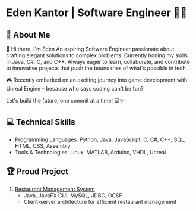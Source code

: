 # Eden Kantor | Software Engineer 👨‍💻

## 👋 About Me
🚀 Hi there, I'm Eden An aspiring Software Engineer passionate about crafting elegant solutions to complex problems.
Currently honing my skills in Java, C#, C, and C++. 
Always eager to learn, collaborate, and contribute to innovative projects that push the boundaries of what's possible in tech.

🎮 Recently embarked on an exciting journey into game development with Unreal Engine – because who says coding can't be fun?

Let's build the future, one commit at a time! 💻✨

## 💻 Technical Skills
-  Programming Languages: Python, Java, JavaScript, C, C#, C++, SQL, HTML, CSS, Assembly
-  Tools & Technologies: Linux, MATLAB, Arduino, VHDL, Unreal

## 🏆 Proud Project
1. [Restaurant Management System](https://github.com/EdenKantor/BiteMe-Project.git)
   - Java, JavaFX GUI, MySQL, JDBC, OCSF
   - Client-server architecture for efficient restaurant management

